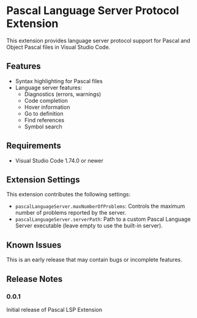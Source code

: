 # Pascal Language Server Protocol Extension

This extension provides language server protocol support for Pascal and Object Pascal files in Visual Studio Code.

## Features

* Syntax highlighting for Pascal files
* Language server features:
  * Diagnostics (errors, warnings)
  * Code completion
  * Hover information
  * Go to definition
  * Find references
  * Symbol search

## Requirements

* Visual Studio Code 1.74.0 or newer

## Extension Settings

This extension contributes the following settings:

* `pascalLanguageServer.maxNumberOfProblems`: Controls the maximum number of problems reported by the server.
* `pascalLanguageServer.serverPath`: Path to a custom Pascal Language Server executable (leave empty to use the built-in server).

## Known Issues

This is an early release that may contain bugs or incomplete features.

## Release Notes

### 0.0.1

Initial release of Pascal LSP Extension
